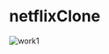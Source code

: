 # netflixClone

![work1](https://github.com/user-attachments/assets/f6856287-d353-4636-83bd-b12ca534378d)
